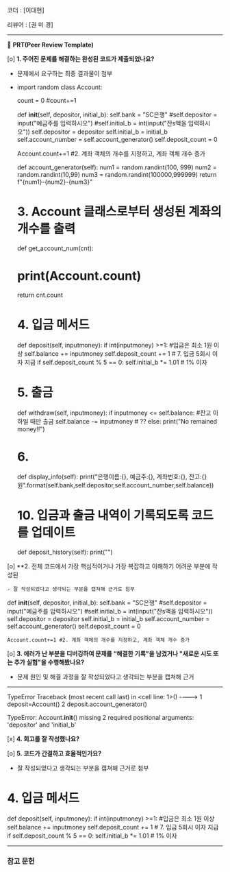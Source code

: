 코더 : [이대현]

리뷰어 : [권 미 경]

---

🔑 **PRT(Peer Review Template)**

[o]  **1. 주어진 문제를 해결하는 완성된 코드가 제출되었나요?**
- 문제에서 요구하는 최종 결과물이 첨부
- import random
class Account:

  count = 0
  #count+=1

  def __init__(self, depositor, initial_b):
    self.bank = "SC은행"
    #self.depositor = input("예금주를 입력하시오")
    #self.initial_b = int(input("잔s액을 입력하시오"))
    self.depositor = depositor
    self.initial_b = initial_b
    self.account_number = self.account_generator()
    self.deposit_count = 0

    Account.count+=1 #2. 계좌 객체의 개수를 지정하고, 계좌 객체 개수 증가


  def account_generator(self):
    num1 = random.randint(100, 999)
    num2 = random.randint(10,99)
    num3 = random.randint(100000,999999)
    return f"{num1}-{num2}-{num3}"

  # 3. Account 클래스로부터 생성된 계좌의 개수를 출력
  def get_account_num(cnt):
    # print(Account.count)
    return cnt.count

  # 4. 입금 메서드
  def deposit(self, inputmoney):
    if int(inputmoney) >=1: #입금은 최소 1원 이상
      self.balance += inputmoney
      self.deposit_count += 1
      # 7. 입금 5회시 이자 지급
      if self.deposit_count % 5 == 0:
        self.initial_b *= 1.01 # 1% 이자

  # 5. 출금
  def withdraw(self, inputmoney):
    if inputmoney <= self.balance: #잔고 이하일 때만 출금
      self.balance -= inputmoney
      # ??
    else:
      print("No remained money!!")

  # 6.
  def display_info(self):
    print("은행이름:{}, 예금주:{}, 계좌번호:{}, 잔고:{}원".format(self.bank,self.depositor,self.account_number,self.balance))

  # 10. 입금과 출금 내역이 기록되도록 코드를 업데이트
  def deposit_history(self):
    print("")
    
[o]  **2. 전체 코드에서 가장 핵심적이거나 가장 복잡하고 이해하기 어려운 부분에 작성된 

	- 잘 작성되었다고 생각되는 부분을 캡쳐해 근거로 첨부
  def __init__(self, depositor, initial_b):
    self.bank = "SC은행"
    #self.depositor = input("예금주를 입력하시오")
    #self.initial_b = int(input("잔s액을 입력하시오"))
    self.depositor = depositor
    self.initial_b = initial_b
    self.account_number = self.account_generator()
    self.deposit_count = 0

    Account.count+=1 #2. 계좌 객체의 개수를 지정하고, 계좌 객체 개수 증가
        
[o]  **3. 에러가 난 부분을 디버깅하여 문제를 “해결한 기록"을 남겼거나 "새로운 시도 
또는 추가 실험"을 수행해봤나요?**
- 문제 원인 및 해결 과정을 잘 작성되었다고 생각되는 부분을 캡쳐해 근거
---------------------------------------------------------------------------
TypeError                                 Traceback (most recent call last)
<ipython-input-11-0ac3ce2149d0> in <cell line: 1>()
----> 1 deposit=Account()
      2 deposit.account_generator()

TypeError: Account.__init__() missing 2 required positional arguments: 'depositor' and 'initial_b'
        
[x]  **4. 회고를 잘 작성했나요?**


[o]  **5. 코드가 간결하고 효율적인가요?**
 -  잘 작성되었다고 생각되는 부분을 캡쳐해 근거로 첨부
# 4. 입금 메서드
  def deposit(self, inputmoney):
    if int(inputmoney) >=1: #입금은 최소 1원 이상
      self.balance += inputmoney
      self.deposit_count += 1
      # 7. 입금 5회시 이자 지급
      if self.deposit_count % 5 == 0:
        self.initial_b *= 1.01 # 1% 이자

---
### 참고 문헌
